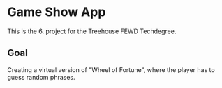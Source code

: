# Game Show App
This is the 6. project for the Treehouse FEWD Techdegree.

## Goal
Creating a virtual version of "Wheel of Fortune", where the player has to guess random phrases. 
